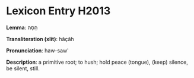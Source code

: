# Lexicon Entry H2013

**Lemma**: הָסָה

**Transliteration (xlit)**: hâçâh

**Pronunciation**: haw-saw'

**Description**:
a primitive root; to hush; hold peace (tongue), (keep) silence, be silent, still.
